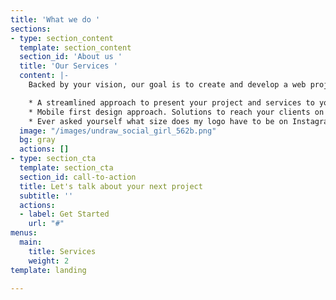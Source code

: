 ```yaml
---
title: 'What we do '
sections:
- type: section_content
  template: section_content
  section_id: 'About us '
  title: 'Our Services '
  content: |-
    Backed by your vision, our goal is to create and develop a web project where your content is the driving force.

    * A streamlined approach to present your project and services to your audience.
    * Mobile first design approach. Solutions to reach your clients on mobile and desktop.
    * Ever asked yourself what size does my logo have to be on Instagram, what time do I need to post to maximize reach and accumulate potential customers? Benefit for the best in class design
  image: "/images/undraw_social_girl_562b.png"
  bg: gray
  actions: []
- type: section_cta
  template: section_cta
  section_id: call-to-action
  title: Let's talk about your next project
  subtitle: ''
  actions:
  - label: Get Started
    url: "#"
menus:
  main:
    title: Services 
    weight: 2
template: landing

---
```


